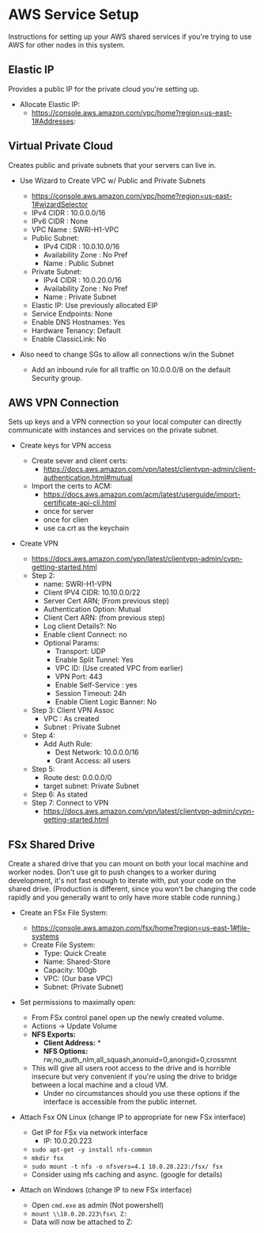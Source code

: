 # AWS Service Setup

Instructions for setting up your AWS shared services if you're trying to use
AWS for other nodes in this system.

## Elastic IP

Provides a public IP for the private cloud you're setting up.

  - Allocate Elastic IP:
    - https://console.aws.amazon.com/vpc/home?region=us-east-1#Addresses:

## Virtual Private Cloud

Creates public and private subnets that your servers can live in.

  - Use Wizard to Create VPC w/ Public and Private Subnets
    - https://console.aws.amazon.com/vpc/home?region=us-east-1#wizardSelector
    - IPv4 CIDR : 10.0.0.0/16
    - IPv6 CIDR : None
    - VPC Name : SWRI-H1-VPC
    - Public Subnet:
      - IPv4 CIDR : 10.0.10.0/16
      - Availability Zone : No Pref
      - Name : Public Subnet
    - Private Subnet:
      - IPv4 CIDR : 10.0.20.0/16
      - Availability Zone : No Pref
      - Name : Private Subnet
    - Elastic IP: Use previously allocated EIP
    - Service Endpoints: None
    - Enable DNS Hostnames: Yes
    - Hardware Tenancy: Default
    - Enable ClassicLink: No

  - Also need to change SGs to allow all connections w/in the Subnet
    - Add an inbound rule for all traffic on 10.0.0.0/8 on the default Security
      group.

## AWS VPN Connection

Sets up keys and a VPN connection so your local computer can directly
communicate with instances and services on the private subnet.

  - Create keys for VPN access
    - Create sever and client certs:
      - https://docs.aws.amazon.com/vpn/latest/clientvpn-admin/client-authentication.html#mutual
    - Import the certs to ACM:
      - https://docs.aws.amazon.com/acm/latest/userguide/import-certificate-api-cli.html
      - once for server
      - once for clien
      - use ca.crt as the keychain

  - Create VPN
    - https://docs.aws.amazon.com/vpn/latest/clientvpn-admin/cvpn-getting-started.html
    - Step 2:
      - name: SWRI-H1-VPN
      - Client IPV4 CIDR: 10.10.0.0/22
      - Server Cert ARN; (From previous step)
      - Authentication Option: Mutual
      - Client Cert ARN: (from previous step)
      - Log client Details?: No
      - Enable client Connect: no
      - Optional Params:
        - Transport: UDP
        - Enable Split Tunnel: Yes
        - VPC ID: (Use created VPC from earlier)
        - VPN Port: 443
        - Enable Self-Service : yes
        - Session Timeout: 24h
        - Enable Client Logic Banner: No
    - Step 3: Client VPN Assoc
      - VPC : As created
      - Subnet : Private Subnet
    - Step 4:
      - Add Auth Rule:
        - Dest Network: 10.0.0.0/16
        - Grant Access: all users
    - Step 5:
      - Route dest: 0.0.0.0/0
      - target subnet: Private Subnet
    - Step 6: As stated
    - Step 7: Connect to VPN
      - https://docs.aws.amazon.com/vpn/latest/clientvpn-admin/cvpn-getting-started.html

## FSx Shared Drive

Create a shared drive that you can mount on both your local machine and worker
nodes.
Don't use git to push changes to a worker during development, it's not fast
enough to iterate with, put your code on the shared drive.
(Production is different, since you won't be changing the code rapidly and
you generally want to only have more stable code running.)

  - Create an FSx File System:
    - https://console.aws.amazon.com/fsx/home?region=us-east-1#file-systems
    - Create File System:
      - Type: Quick Create
      - Name: Shared-Store
      - Capacity: 100gb
      - VPC: (Our base VPC)
      - Subnet: (Private Subnet)

  - Set permissions to maximally open:
    - From FSx control panel open up the newly created volume.
    - Actions -> Update Volume
    - **NFS Exports:**
      - **Client Address:** *
      - **NFS Options:** rw,no_auth_nlm,all_squash,anonuid=0,anongid=0,crossmnt
    - This will give all users root access to the drive and is horrible insecure
      but very convenient if you're using the drive to bridge between a local
      machine and a cloud VM.
      - Under no circumstances should you use these options if the interface
        is accessible from the public internet.

  - Attach Fsx ON Linux (change IP to appropriate for new FSx interface)
    - Get IP for FSx via network interface
      - IP: 10.0.20.223
    - `sudo apt-get -y install nfs-common`
    - `mkdir fsx`
    - `sudo mount -t nfs -o nfsvers=4.1 10.0.20.223:/fsx/ fsx`
    - Consider using nfs caching and async. (google for details)

  - Attach on Windows (change IP to new FSx interface)
    - Open `cmd.exe` as admin (Not powershell)
    - `mount \\10.0.20.223\fsx\ Z:`
    - Data will now be attached to Z:
